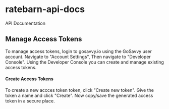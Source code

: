 # ratebarn-api-docs
API Documentation


## Manage Access Tokens

To manage access tokens, login to gosavvy.io using the GoSavvy user account. Navigate to "Account Settings", Then navigate to "Developer Console". Using the Developer Console you can create and manage existing access tokens. 

#### Create Access Tokens
To create a new accces token token, click "Create new token". Give the token a name and click "Create". Now copy/save the generated access token in a secure place.      
